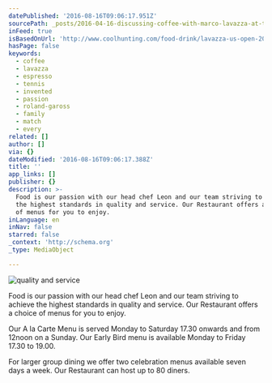 ```yaml
---
datePublished: '2016-08-16T09:06:17.951Z'
sourcePath: _posts/2016-04-16-discussing-coffee-with-marco-lavazza-at-the-us-open.md
inFeed: true
isBasedOnUrl: 'http://www.coolhunting.com/food-drink/lavazza-us-open-2015'
hasPage: false
keywords:
  - coffee
  - lavazza
  - espresso
  - tennis
  - invented
  - passion
  - roland-gaross
  - family
  - match
  - every
related: []
author: []
via: {}
dateModified: '2016-08-16T09:06:17.388Z'
title: ''
app_links: []
publisher: {}
description: >-
  Food is our passion with our head chef Leon and our team striving to achieve
  the highest standards in quality and service. Our Restaurant offers a choice
  of menus for you to enjoy.
inLanguage: en
inNav: false
starred: false
_context: 'http://schema.org'
_type: MediaObject

---
```

![quality and service](https://the-grid-user-content.s3-us-west-2.amazonaws.com/f861ef2e-5a2e-44c6-9e9f-ebab04c606da.jpg)

Food is our passion with our head chef Leon and our team striving to achieve the highest standards in quality and service. Our Restaurant offers a choice of menus for you to enjoy.

Our A la Carte Menu is served Monday to Saturday 17.30 onwards and from 12noon on a Sunday. Our Early Bird menu is available Monday to Friday 17.30 to 19.00\.

For larger group dining we offer two celebration menus available seven days a week. Our Restaurant can host up to 80 diners.